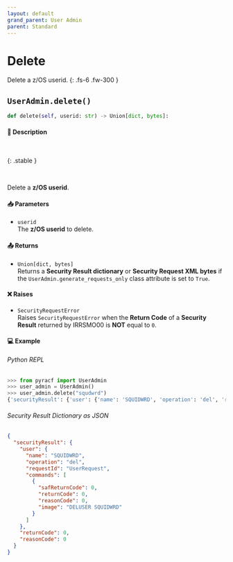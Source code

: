 ```yaml
---
layout: default
grand_parent: User Admin
parent: Standard
---
```


# Delete

Delete a z/OS userid.
{: .fs-6 .fw-300 }

## `UserAdmin.delete()`

```python
def delete(self, userid: str) -> Union[dict, bytes]:
```

#### 📄 Description

&nbsp;

{: .stable }
> 

&nbsp;

Delete a **z/OS userid**.

#### 📥 Parameters
* `userid`<br>
  The **z/OS userid** to delete.

#### 📤 Returns
* `Union[dict, bytes]`<br>
  Returns a **Security Result dictionary** or **Security Request XML bytes** if the `UserAdmin.generate_requests_only` class attribute is set to `True`.

#### ❌ Raises
* `SecurityRequestError`<br>
  Raises `SecurityRequestError` when the **Return Code** of a **Security Result** returned by IRRSMO00 is **NOT** equal to `0`.

#### 💻 Example

###### Python REPL
```python
>>> from pyracf import UserAdmin
>>> user_admin = UserAdmin()
>>> user_admin.delete("squdwrd")
{'securityResult': {'user': {'name': 'SQUIDWRD', 'operation': 'del', 'requestId': 'UserRequest', 'commands': [{'safReturnCode': 0, 'returnCode': 0, 'reasonCode': 0, 'image': 'DELUSER SQUIDWRD'}]}, 'returnCode': 0, 'reasonCode': 0}}
```

###### Security Result Dictionary as JSON
```json
{
  "securityResult": {
    "user": {
      "name": "SQUIDWRD",
      "operation": "del",
      "requestId": "UserRequest",
      "commands": [
        {
          "safReturnCode": 0,
          "returnCode": 0,
          "reasonCode": 0,
          "image": "DELUSER SQUIDWRD"
        }
      ]
    },
    "returnCode": 0,
    "reasonCode": 0
  }
}
```